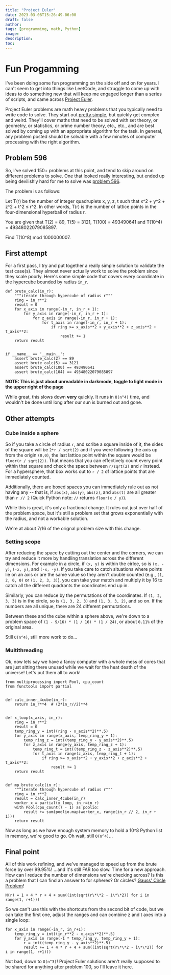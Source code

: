 ```yaml
---
title: "Project Euler"
date: 2023-03-08T15:26:49-06:00
draft: false
author:
tags: [programming, math, Python]
image:
description:
toc:
---
```


# Fun Progamming

I've been doing some fun programming on the side off and on for years.  I can't seem to get into things like LeetCode, and struggle to come up with ideas to do something new that will keep me engaged longer than a series of scripts, and came across [Project Euler](https://projecteuler.net/).

Project Euler problems are math heavy problems that you typically need to write code to solve.  They start out [pretty simple](https://projecteuler.net/problem=1), but quickly get complex and weird.  They'll cover maths that need to be solved with set theory, or geometry, or statistics, or prime number theory, etc., etc., and are best solved by coming up with an appropriate algorithm for the task.  In general, any problem posted should be solvable with a few minutes of computer processing with the right algorithm.

## Problem 596

So, I've solved 150+ problems at this point, and tend to skip around on different problems to solve.  One that looked really interesting, but ended up being devilishly hard for me to solve was [problem 596](https://projecteuler.net/problem=596).

The problem is as follows:

Let T(r) be the number of integer quadruplets x, y, z, t such that x^2 + y^2 + z^2 + t^2 ≤ r^2. In other words, T(r) is the number of lattice points in the four-dimensional hyperball of radius r.

You are given that T(2) = 89, T(5) = 3121, T(100) = 493490641 and T(10^4) = 49348022079085897.

Find T(10^8) mod 1000000007.

## First attempt

For a first pass, I try and put together a really simple solution to validate the test case(s).  They almost never actually work to solve the problem since they scale poorly.  Here's some simple code that covers every coordinate in the hypercube bounded by radius `in_r`.

```
def brute_calc(in_r):
    """iterate through hypercube of radius r"""
    ring = in_r**2
    result = 0
    for x_axis in range(-in_r, in_r + 1):
        for y_axis in range(-in_r, in_r + 1):
            for z_axis in range(-in_r, in_r + 1):
                for t_axis in range(-in_r, in_r + 1):
                    if ring >= x_axis**2 + y_axis**2 + z_axis**2 + t_axis**2:
                        result += 1
    return result


if __name__ == '__main__':
    assert brute_calc(2) == 89
    assert brute_calc(5) == 3121
    assert brute_calc(100) == 493490641
    assert brute_calc(104) == 49348022079085897
```

**NOTE: This is just about unreadable in darkmode, toggle to light mode in the upper right of the page**

While great, this slows down **very** quickly.  It runs in `O(n^4)` time, and wouldn't be done until long after our sun is burned out and gone.


## Other attempts

### Cube inside a sphere

So if you take a circle of radius `r`, and scribe a square inside of it, the sides of the square will be `2*r / sqrt(2)` and if you were following the axis up from the origin `(0,0)`, the last lattice point within the square would be `floor(r / sqrt(2))`.  That means that you can effectively count every point within that square and check the space between `r/sqrt(2)` and `r` instead.  For a hypersphere, that box works out to `r / 2` of lattice points that are immediately counted.

Additionally, there are boxed spaces you can immediately rule out as not having any -- that is, if `abs(x)`, `abs(y)`, `abs(z)`, and `abs(t)` are all greater than `r // 2` (Quick Python note: `//` returns `floor(x / y)`).

While this is great, it's only a fractional change.  It rules out just over half of the problem space, but it's still a problem set that grows exponentially with the radius, and not a workable solution.

We're at about 7/16 of the orignal problem size with this change.

### Setting scope

After reducing the space by cutting out the center and the corners, we can try and reduce it more by handling translation across the different dimensions.  For example in a circle, if `(x, y)` is within the cirlce, so is `(x, -y)`, `(-x, y)`, and `(-x, -y)`.  If you take care to catch situations where points lie on an axis or are the same value so they aren't double counted (e.g., `(1, 2, 0, 0)` or `(1, 2, 3, 3)`), you can take your match and multiply it by 16 to catch all the different quadrants the coordinates end up in.

Similarly, you can reduce by the permutations of the coordinates.  If `(1, 2, 3, 3)` is in the circle, so is `(1, 3, 2, 3)` and `(1, 3, 3, 2)`, and so on.  If the numbers are all unique, there are 24 different permutations.

Between these and the cube within a sphere above, we're down to a problem space of `(1 - 9/16) * (1 / 16) * (1 / 24)`, or about `0.11%` of the original area.

Still `O(n^4)`, still more work to do...

### Multithreading

Ok, now lets say we have a fancy computer with a whole mess of cores that are just sitting there unused while we wait for the heat death of the universe!  Let's put them all to work!

```
from multiprocessing import Pool, cpu_count
from functools import partial


def calc_inner_4cube(in_r):
    return in_r**4  # (2*in_r//2)**4


def x_loop(x_axis, in_r):
    ring = in_r**2
    result = 0
    temp_ring_y = int((ring - x_axis**2)**.5)
    for y_axis in range(x_axis, temp_ring_y + 1):
        temp_ring_z = int((temp_ring_y - y_axis**2)**.5)
        for z_axis in range(y_axis, temp_ring_z + 1):
            temp_ring_t = int((temp_ring_z - z_axis**2)**.5)
            for t_axis in range(z_axis, temp_ring_t + 1):
                if ring >= x_axis**2 + y_axis**2 + z_axis**2 + t_axis**2:
                    result += 1
    return result


def mp_brute_calc(in_r):
    """iterate through hypercube of radius r"""
    ring = in_r**2
    result = calc_inner_4cube(in_r)
    worker_x = partial(x_loop, in_r=in_r)
    with Pool(cpu_count() - 1) as poolio:
        result += sum(poolio.map(worker_x, range(in_r // 2, in_r + 1)))
    return result
```

Now as long as we have enough system memory to hold a 10^8 Python list in memory, we're good to go.  Oh wait, still `O(n^4)`...

## Final point

All of this work refining, and we've managed to speed up from the brute force by over 99.95%!  ...and it's still FAR too slow.  Time for a new approach.  How can I reduce the number of dimensions we're checking across?  Is this a problem that I can find an answer to for spheres?  Or circles?  [Gauss' Circle Problem](https://mathworld.wolfram.com/GausssCircleProblem.html)!

```
N(r) = 1 + 4 * r + 4 + sum((int(sqrt(r\*\*2 - i\*\*2)) for i in range(1, r+1)))
```

So we can't use this with the shortcuts from the second bit of code, but we can take the first one, adjust the ranges and can combine z and t axes into a single loop:

```
for x_axis in range(-in_r, in_r+1):
    temp_ring_y = int((in_r**2 - x_axis**2)**.5)
    for y_axis in range(-1 * temp_ring_y, temp_ring_y + 1):
        r = int((temp_ring_y - y_axis**2)**.5)
        result += 1 + 4 * r + 4 + sum((int(sqrt(r\*\*2 - i\*\*2)) for i in range(1, r+1)))
```

Not bad, down to `O(n^3)`!  Project Euler solutions aren't really supposed to be shared for anything after problem 100, so I'll leave it here.